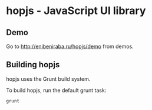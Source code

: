# hopjs - JavaScript UI library

## Demo

Go to http://enibeniraba.ru/hopjs/demo from demos.

## Building hopjs

hopjs uses the Grunt build system.

To build hopjs, run the default grunt task:

```sh
grunt
```
